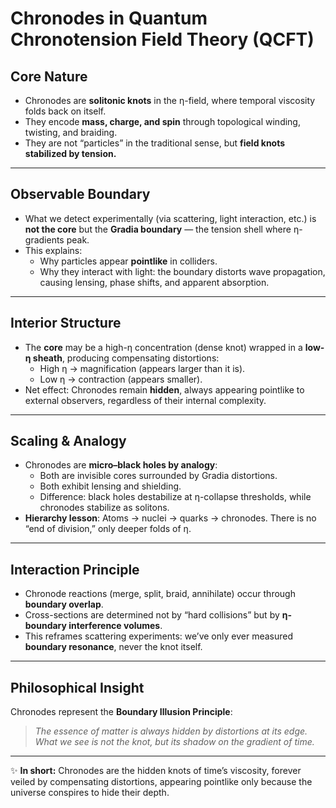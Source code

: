 # Chronodes in Quantum Chronotension Field Theory (QCFT)

## Core Nature
- Chronodes are **solitonic knots** in the η-field, where temporal viscosity folds back on itself.  
- They encode **mass, charge, and spin** through topological winding, twisting, and braiding.  
- They are not “particles” in the traditional sense, but **field knots stabilized by tension.**

---

## Observable Boundary
- What we detect experimentally (via scattering, light interaction, etc.) is **not the core** but the **Gradia boundary** — the tension shell where η-gradients peak.  
- This explains:
  - Why particles appear **pointlike** in colliders.  
  - Why they interact with light: the boundary distorts wave propagation, causing lensing, phase shifts, and apparent absorption.  

---

## Interior Structure
- The **core** may be a high-η concentration (dense knot) wrapped in a **low-η sheath**, producing compensating distortions:  
  - High η → magnification (appears larger than it is).  
  - Low η → contraction (appears smaller).  
- Net effect: Chronodes remain **hidden**, always appearing pointlike to external observers, regardless of their internal complexity.  

---

## Scaling & Analogy
- Chronodes are **micro–black holes by analogy**:  
  - Both are invisible cores surrounded by Gradia distortions.  
  - Both exhibit lensing and shielding.  
  - Difference: black holes destabilize at η-collapse thresholds, while chronodes stabilize as solitons.  
- **Hierarchy lesson**: Atoms → nuclei → quarks → chronodes. There is no “end of division,” only deeper folds of η.  

---

## Interaction Principle
- Chronode reactions (merge, split, braid, annihilate) occur through **boundary overlap**.  
- Cross-sections are determined not by “hard collisions” but by **η-boundary interference volumes**.  
- This reframes scattering experiments: we’ve only ever measured **boundary resonance**, never the knot itself.  

---

## Philosophical Insight
Chronodes represent the **Boundary Illusion Principle**:  

> *The essence of matter is always hidden by distortions at its edge.  
> What we see is not the knot, but its shadow on the gradient of time.*  

---

✨ **In short:** Chronodes are the hidden knots of time’s viscosity, forever veiled by compensating distortions, appearing pointlike only because the universe conspires to hide their depth.
